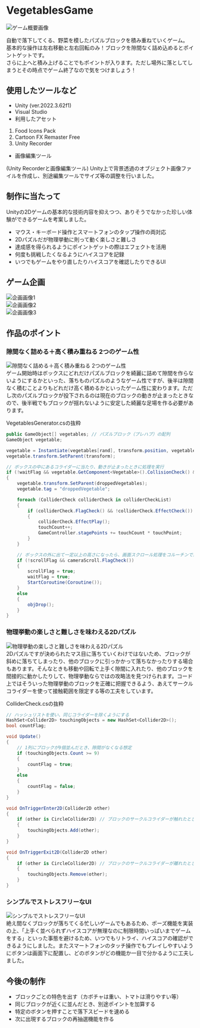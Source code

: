 # VegetablesGame
![ゲーム概要画像](readmeImg/readmeImg_01.png)

自動で落下してくる、野菜を模したパズルブロックを積み重ねていくゲーム。  
基本的な操作は左右移動と左右回転のみ！ブロックを隙間なく詰め込めるとポイントゲットです。  
さらに上へと積み上げることでもポイントが入ります。ただし場外に落としてしまうとその時点でゲーム終了なので気をつけましょう！

## 使用したツールなど
* Unity (ver.2022.3.62f1)
* Visual Studio
* 利用したアセット
1. Food Icons Pack
2. Cartoon FX Remaster Free
3. Unity Recorder
* 画像編集ツール

(Unity Recorderと画像編集ツール)
Unity上で背景透過のオブジェクト画像ファイルを作成し、別途編集ツールでサイズ等の調整を行いました。

## 制作に当たって
Unityの2Dゲームの基本的な技術内容を抑えつつ、ありそうでなかった珍しい体験ができるゲームを考案しました。
* マウス・キーボード操作とスマートフォンのタップ操作の両対応
* 2Dパズルだが物理挙動に則って動く楽しさと難しさ
* 達成感を得られるようにポイントゲットの際はエフェクトを活用
* 何度も挑戦したくなるようにハイスコアを記録
* いつでもゲームをやり直したりハイスコアを確認したりできるUI

## ゲーム企画
![企画画像1](readmeImg/readmeImg_02.png)  
![企画画像2](readmeImg/readmeImg_03.png)  
![企画画像3](readmeImg/readmeImg_04.png)  

## 作品のポイント
### 隙間なく詰める＋高く積み重ねる 2つのゲーム性 
![隙間なく詰める＋高く積み重ねる 2つのゲーム性](readmeImg/readmeImg_05.png)  
ゲーム開始時はボックスにどれだけパズルブロックを綺麗に詰めて隙間を作らないようにするかといった、落ちものパズルのようなゲーム性ですが、後半は隙間なく積むことよりもどれだけ高く積めるかといったゲーム性に変わります。ただし次のパズルブロックが投下されるのは現在のブロックの動きが止まったときなので、後半戦でもブロックが揺れないように安定した綺麗な足場を作る必要があります。

VegetablesGenerator.csの抜粋
```C#
public GameObject[] vegetables; // パズルブロック（プレハブ）の配列
GameObject vegetable;

vegetable = Instantiate(vegetables[rand], transform.position, vegetables[rand].transform.rotation); // パズルブロックをランダム生成
vegetable.transform.SetParent(transform);

// ボックスの中にあるコライダーに当たり、動きが止まったときに処理を実行
if (!waitFlag && vegetable.GetComponent<Vegetable>().CollisionCheck() && vegetable.GetComponent<Rigidbody2D>().velocity == Vector2.zero)
{
    vegetable.transform.SetParent(droppedVegetables);
    vegetable.tag = "droppedVegetable";

    foreach (ColliderCheck colliderCheck in colliderCheckList)
    {
        if (colliderCheck.FlagCheck() && !colliderCheck.EffectCheck())
        {
            colliderCheck.EffectPlay();
            touchCount++;
            GameController.stagePoints += touchCount * touchPoint;
        }
    }

    // ボックスの外に出て一定以上の高さになったら、画面スクロール処理をコルーチンで実行
    if (!scrollFlag && cameraScroll.FlagCheck())
    {
        scrollFlag = true;
        waitFlag = true;
        StartCoroutine(Coroutine());
    }
    else
    {
        objDrop();
    }
}
```

### 物理挙動の楽しさと難しさを味わえる2Dパズル
![物理挙動の楽しさと難しさを味わえる2Dパズル](readmeImg/readmeImg_06.png)  
2Dパズルですが決められたマス目に落ちていくわけではないため、ブロックが斜めに落ちてしまったり、他のブロックに引っかかって落ちなかったりする場合もあります。そんなときも移動や回転で上手く隙間に入れたり、他のブロックを間接的に動かしたりして、物理挙動ならではの攻略法を見つけられます。コード上ではそういった物理挙動のブロックを正確に把握できるよう、あえてサークルコライダーを使って接触範囲を限定する等の工夫をしています。

ColliderCheck.csの抜粋
```C#
// ハッシュリストを使い、同じコライダーを除くようにする
HashSet<Collider2D> touchingObjects = new HashSet<Collider2D>();
bool countFlag;

void Update()
{
    // 1列にブロックが9個並んだとき、隙間がなくなる想定
    if (touchingObjects.Count >= 9)
    {
        countFlag = true;
    }
    else
    {
        countFlag = false;
    }
}

void OnTriggerEnter2D(Collider2D other)
{
    if (other is CircleCollider2D) // ブロックのサークルコライダーが触れたときのみ反応
    {
        touchingObjects.Add(other);
    }
}

void OnTriggerExit2D(Collider2D other)
{
    if (other is CircleCollider2D) // ブロックのサークルコライダーが離れたときのみ反応
    {
        touchingObjects.Remove(other);
    }
}
```

### シンプルでストレスフリーなUI
![シンプルでストレスフリーなUI](readmeImg/readmeImg_07.png)  
絶え間なくブロックが落ちてくる忙しいゲームでもあるため、ポーズ機能を実装の上、「上手く並べられずハイスコアが無理なのに制限時間いっぱいまでゲームをする」といった事態を避けるため、いつでもリトライ、ハイスコアの確認ができるようにしました。またスマートフォンのタッチ操作でもプレイしやすいようにボタンは画面下に配置し、どのボタンがどの機能か一目で分かるように工夫しました。

## 今後の制作
* ブロックごとの特色を出す（カボチャは重い、トマトは滑りやすい等）
* 同じブロックが近くに並んだとき、別途ポイントを加算する
* 特定のボタンを押すことで落下スピードを速める
* 次に出現するブロックの再抽選機能を作る
